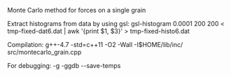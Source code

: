 Monte Carlo method for forces on a single grain

Extract histograms from data by using gsl:
gsl-histogram 0.0001 200 200 < tmp-fixed-dat6.dat | awk '{print $1, $3}' > tmp-fixed-histo6.dat


Compilation:
g++-4.7 -std=c++11 -O2 -Wall -I$HOME/lib/inc/ src/montecarlo_grain.cpp

For debugging: -g -ggdb --save-temps